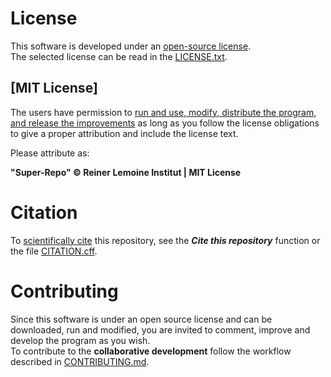 # License

This software is developed under an
[open-source license](https://en.wikipedia.org/wiki/Open-source_license). <br>
The selected license can be read in the
[LICENSE.txt](https://github.com/rl-institut/super-repo/blob/production/LICENSE.txt).

## [MIT License]

The users have permission to
[run and use, modify, distribute the program, and release the improvements](https://www.gnu.de/free-software/index.de.html)
as long as you follow the license obligations to give a proper attribution and
include the license text.

Please attribute as:

**"Super-Repo" © Reiner Lemoine Institut | MIT License**

# Citation

To [scientifically cite](https://en.wikipedia.org/wiki/Quotation) this
repository, see the **_Cite this repository_** function or the file
[CITATION.cff](https://github.com/rl-institut/super-repo/blob/production/CITATION.cff).

# Contributing

Since this software is under an open source license and can be downloaded,
run and modified, you are invited to comment, improve and develop the program as you wish. <br>
To contribute to the **collaborative development** follow the workflow described in
[CONTRIBUTING.md](https://github.com/rl-institut/super-repo/blob/production/CONTRIBUTING.md).
